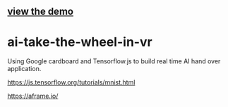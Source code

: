 ## [view the demo](https://zackakil.github.io/ai-take-the-wheel-in-vr/tf.html)

# ai-take-the-wheel-in-vr
Using Google cardboard and Tensorflow.js to build real time AI hand over application.

https://js.tensorflow.org/tutorials/mnist.html

https://aframe.io/
